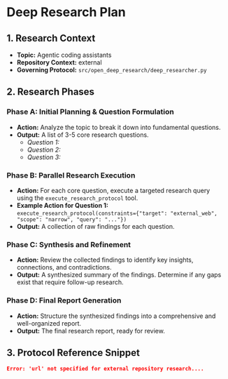 # Deep Research Plan

## 1. Research Context
- **Topic:** Agentic coding assistants
- **Repository Context:** external
- **Governing Protocol:** `src/open_deep_research/deep_researcher.py`

## 2. Research Phases

### Phase A: Initial Planning & Question Formulation
*   **Action:** Analyze the topic to break it down into fundamental questions.
*   **Output:** A list of 3-5 core research questions.
    -   *Question 1:*
    -   *Question 2:*
    -   *Question 3:*

### Phase B: Parallel Research Execution
*   **Action:** For each core question, execute a targeted research query using the `execute_research_protocol` tool.
*   **Example Action for Question 1:** `execute_research_protocol(constraints={"target": "external_web", "scope": "narrow", "query": "..."})`
*   **Output:** A collection of raw findings for each question.

### Phase C: Synthesis and Refinement
*   **Action:** Review the collected findings to identify key insights, connections, and contradictions.
*   **Output:** A synthesized summary of the findings. Determine if any gaps exist that require follow-up research.

### Phase D: Final Report Generation
*   **Action:** Structure the synthesized findings into a comprehensive and well-organized report.
*   **Output:** The final research report, ready for review.

## 3. Protocol Reference Snippet
```json
Error: 'url' not specified for external repository research....
```
